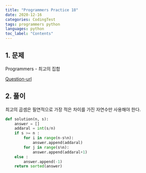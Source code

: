 ```yaml
---
title: "Programmers Practice 18"
date: 2020-12-16
categories: CodingTest
tags: programmers python
languages: python
toc_label: "Contents"
---
```


## 1. 문제
Programmers - 최고의 집합

[Question-url](https://programmers.co.kr/learn/courses/30/lessons/12938#)

## 2. 풀이

최고의 곱셈은 필연적으로 가장 적은 차이를 가진 자연수만 사용해야 한다. 

```python
def solution(n, s):
    answer = []
    addaral = int(s/n)
    if s >= n :
        for i in range(n-s%n):
            answer.append(addaral)
        for j in range(s%n):
            answer.append(addaral+1)
    else :
        answer.append(-1)
    return sorted(answer)
```

